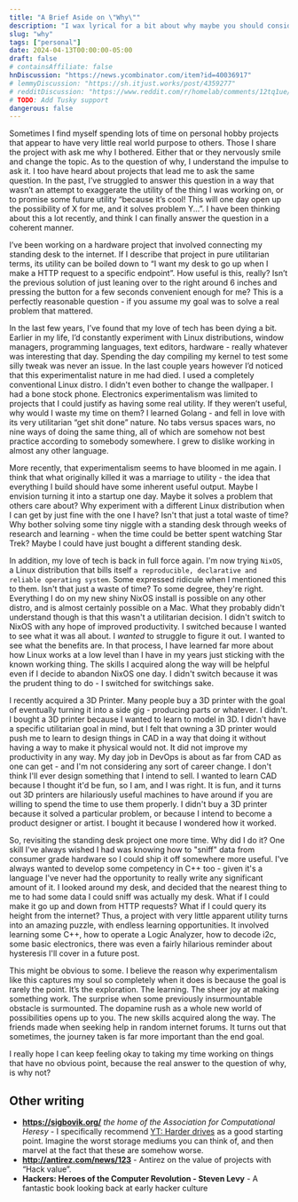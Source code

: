 ```yaml
---
title: "A Brief Aside on \"Why\""
description: "I wax lyrical for a bit about why maybe you should consider taking on apparently pointless projects."
slug: "why"
tags: ["personal"]
date: 2024-04-13T00:00:00-05:00
draft: false
# containsAffiliate: false
hnDiscussion: "https://news.ycombinator.com/item?id=40036917"
# lemmyDiscussion: "https://sh.itjust.works/post/4359277" 
# redditDiscussion: "https://www.reddit.com/r/homelab/comments/12tq1ue/home_lab_upgrades_why_this_mutant_motherboardcpu/"
# TODO: Add Tusky support
dangerous: false
---
```


Sometimes I find myself spending lots of time on personal hobby projects that
appear to have very little real world purpose to others. Those I share the
project with ask me why I bothered. Either that or they nervously smile and
change the topic. As to the question of why, I understand the impulse to ask it.
I too have heard about projects that lead me to ask the same question. In the
past, I’ve struggled to answer this question in a way that wasn’t an attempt to
exaggerate the utility of the thing I was working on, or to promise some future
utility “because it’s cool! This will one day open up the possibility of X for
me, and it solves problem Y...”. I have been thinking about this a lot recently,
and think I can finally answer the question in a coherent manner.

I’ve been working on a hardware project that involved connecting my standing
desk to the internet. If I describe that project in pure utilitarian terms, its
utility can be boiled down to “I want my desk to go up when I make a HTTP request to a
specific endpoint”. How useful is this, really? Isn’t the previous solution of
just leaning over to the right around 6 inches and pressing the button for a few
seconds convenient enough for me? This is a perfectly reasonable question - if
you assume my goal was to solve a real problem that mattered.

In the last few years, I’ve found that my love of tech has been dying a bit.
Earlier in my life, I’d constantly experiment with Linux distributions, window
managers, programming languages, text editors, hardware - really whatever was
interesting that day. Spending the day compiling my kernel to test some silly
tweak was never an issue. In the last couple years however I’d noticed that this
experimentalist nature in me had died. I used a completely conventional Linux
distro. I didn't even bother to change the wallpaper. I had a bone stock phone.
Electronics experimentalism was limited to projects that I could justify as
having some real utility. If they weren’t useful, why would I waste my time on
them? I learned Golang - and fell in love with its very utilitarian “get shit
done” nature. No tabs versus spaces wars, no nine ways of doing the same thing,
all of which are somehow not best practice according to somebody somewhere. I
grew to dislike working in almost any other language.

More recently, that experimentalism seems to have bloomed in me again. I think
that what originally killed it was a marriage to utility - the idea that
everything I build should have some inherent useful output. Maybe I envision
turning it into a startup one day. Maybe it solves a problem that others care
about? Why experiment with a different Linux distribution when I can get by just
fine with the one I have? Isn't that just a total waste of time? Why bother
solving some tiny niggle with a standing desk through weeks of research and
learning - when the time could be better spent watching Star Trek? Maybe I could
have just bought a different standing desk. 

In addition, my love of tech is back in full force again. I'm now trying
`NixOS`, a Linux distribution that bills itself `a reproducible, declarative and
reliable operating system`. Some expressed ridicule when I mentioned this to
them. Isn't that just a waste of time? To some degree, they're right. Everything
I do on my new shiny NixOS install is possible on any other distro, and is
almost certainly possible on a Mac. What they probably didn't understand though
is that this wasn't a utilitarian decision. I didn't switch to NixOS with any
hope of improved productivity. I switched because I wanted to see what it was
all about. I *wanted* to struggle to figure it out. I wanted to see what the
benefits are. In that process, I have learned far more about how Linux works at
a low level than I have in my years just sticking with the known working thing.
The skills I acquired along the way will be helpful even if I decide to abandon
NixOS one day. I didn't switch because it was the prudent thing to do - I
switched for switchings sake. 

I recently acquired a 3D Printer. Many people buy a 3D printer with the goal of
eventually turning it into a side gig - producing parts or whatever. I didn't. I
bought a 3D printer because I wanted to learn to model in 3D. I didn't have a
specific utilitarian goal in mind, but I felt that owning a 3D printer would
push me to learn to design things in CAD in a way that doing it without having a
way to make it physical would not. It did not improve my productivity in any
way. My day job in DevOps is about as far from CAD as one can get - and I'm not
considering any sort of career change. I don't think I'll ever design something
that I intend to sell. I wanted to learn CAD because I thought it'd be fun, so I
am, and I was right. It is fun, and it turns out 3D printers are hilariously
useful machines to have around if you are willing to spend the time to use them
properly. I didn't buy a 3D printer because it solved a particular problem, or
because I intend to become a product designer or artist. I bought it because I
wondered how it worked.

So, revisiting the standing desk project one more time. Why did I do it? One
skill I've always wished I had was knowing how to "sniff" data from consumer
grade hardware so I could ship it off somewhere more useful. I've always wanted
to develop some competency in C++ too - given it's a language I've never had the
opportunity to really write any significant amount of it. I looked around my
desk, and decided that the nearest thing to me to had some data I could sniff
was actually my desk. What if I could make it go up and down from HTTP requests?
What if I could query its height from the internet? Thus, a project with very
little apparent utility turns into an amazing puzzle, with endless learning
opportunities. It involved learning some C++, how to operate a Logic Analyzer,
how to decode i2c, some basic electronics, there was even a fairly hilarious
reminder about hysteresis I'll cover in a future post. 

This might be obvious to some. I believe the reason why experimentalism like
this captures my soul so completely when it does is because the goal is rarely
the point. It’s the exploration. The learning. The sheer joy at making something
work. The surprise when some previously insurmountable obstacle is surmounted.
The dopamine rush as a whole new world of possibilities opens up to you. The new
skills acquired along the way. The friends made when seeking help in random
internet forums. It turns out that sometimes, the journey taken is far more
important than the end goal. 

I really hope I can keep feeling okay to taking my time working on things that
have no obvious point, because the real answer to the question of why, is why
not?

## Other writing
* **https://sigbovik.org/** *the home of the Association for Computational Heresy* - I specifically recommend [YT: Harder drives](https://www.youtube.com/watch?v=JcJSW7Rprio) as a good starting point. Imagine the worst storage mediums you can think of, and then marvel at the fact that these are somehow worse.
* **http://antirez.com/news/123** - Antirez on the value of projects with “Hack value”. 
* **Hackers: Heroes of the Computer Revolution - Steven Levy** - A fantastic book looking back at early hacker culture
